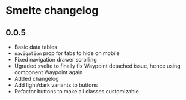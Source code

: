 # Smelte changelog

## 0.0.5
* Basic data tables
* `navigation` prop for tabs to hide on mobile
* Fixed navigation drawer scrolling
* Ugraded svelte to finally fix Waypoint detached issue, hence using component Waypoint again
* Added changelog
* Add light/dark variants to buttons
* Refactor buttons to make all classes customizable